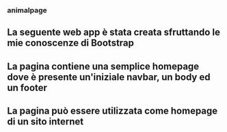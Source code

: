 ### animalpage

## La seguente web app è stata creata sfruttando le mie conoscenze di Bootstrap 

## La pagina contiene una semplice homepage dove è presente un'iniziale navbar, un body ed un footer 

## La pagina può essere utilizzata come homepage di un sito internet